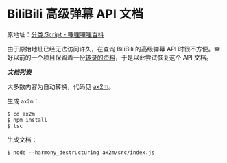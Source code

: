 # BiliBili 高级弹幕 API 文档

原地址：[分类:Script - 嗶哩嗶哩百科](http://docs.bilibili.cn/wiki/%E5%88%86%E7%B1%BB:Script)

由于原始地址已经无法访问许久，在查询 BiliBili 的高级弹幕 API 时很不方便。幸好以前的一个项目保留着一份[转录的资料](https://github.com/Hozuki/DanmakuKun/tree/master/DanmakuKun/Resources)，于是以此尝试恢复这个 API 文档。

**_[文档列表](docs)_**

大多数内容为自动转换，代码见 [ax2m](ax2m)。

生成 `ax2m`：

```shell
$ cd ax2m
$ npm install
$ tsc
```

生成文档：

```shell
$ node --harmony_destructuring ax2m/src/index.js
```
